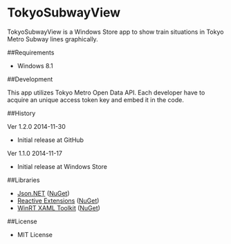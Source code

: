 ﻿TokyoSubwayView
=====

TokyoSubwayView is a Windows Store app to show train situations in Tokyo Metro Subway lines graphically.

##Requirements

 * Windows 8.1

##Development

This app utilizes Tokyo Metro Open Data API. Each developer have to acquire an unique access token key and embed it in the code.

##History

Ver 1.2.0 2014-11-30

 - Initial release at GitHub

Ver 1.1.0 2014-11-17

 - Initial release at Windows Store

##Libraries

 - [Json.NET][1] ([NuGet][2])
 - [Reactive Extensions][3] ([NuGet][4])
 - [WinRT XAML Toolkit][5] ([NuGet][6])

##License

 - MIT License

[1]: http://james.newtonking.com/json/
[2]: https://www.nuget.org/packages/Newtonsoft.Json/
[3]: http://rx.codeplex.com/
[4]: https://www.nuget.org/packages/Rx-WinRT/
[5]: http://winrtxamltoolkit.codeplex.com/
[6]: https://www.nuget.org/packages/winrtxamltoolkit/